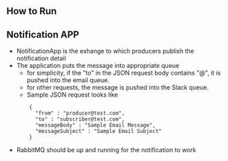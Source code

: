 ## How to Run

## Notification APP

- NotificationApp is the exhange to which producers publish the notification detail
- The application puts the message into appropriate queue
  - for simplicity, if the "to" in the JSON request body contains "@", it is pushed into the email queue. 
  - for other requests, the message is pushed into the Slack queue. 
  - Sample JSON request looks like 
  ```
      {
        "from" : "producer@test.com",
        "to" : "subscriber@test.com",
        "messageBody" : "Sample Email Message",
        "messageSubject" : "Sample Email Subject"
      }
- RabbitMQ should be up and running for the notification to work



